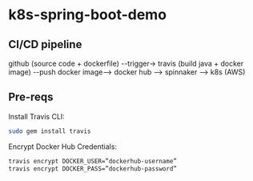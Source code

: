 # k8s-spring-boot-demo

## CI/CD pipeline

github (source code + dockerfile) --trigger-> travis (build java + docker image) --push docker image--> docker hub --> spinnaker --> k8s (AWS)

## Pre-reqs

Install Travis CLI: 

```bash
sudo gem install travis
```

Encrypt Docker Hub Credentials:

```bash
travis encrypt DOCKER_USER=”dockerhub-username”
travis encrypt DOCKER_PASS=”dockerhub-password”
```

